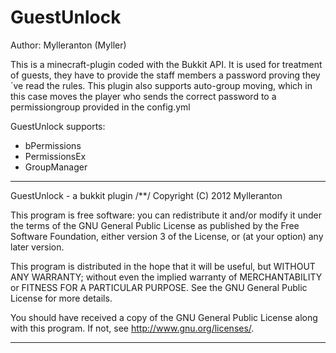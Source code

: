 GuestUnlock
===========

Author: Mylleranton (Myller)

This is a minecraft-plugin coded with the Bukkit API.
It is used for treatment of guests, they have to provide the staff members a password proving they´ve read the rules.
This plugin also supports auto-group moving, which in this case moves the player who sends the correct password to
a permissiongroup provided in the config.yml

GuestUnlock supports:
 * bPermissions
 * PermissionsEx
 * GroupManager


_____________________________________________________________________________________________________________________ 
GuestUnlock - a bukkit plugin
/**/
Copyright (C) 2012 Mylleranton

This program is free software: you can redistribute it and/or modify
it under the terms of the GNU General Public License as published by
the Free Software Foundation, either version 3 of the License, or
(at your option) any later version.

This program is distributed in the hope that it will be useful,
but WITHOUT ANY WARRANTY; without even the implied warranty of
MERCHANTABILITY or FITNESS FOR A PARTICULAR PURPOSE. See the
GNU General Public License for more details.

You should have received a copy of the GNU General Public License
along with this program. If not, see <http://www.gnu.org/licenses/>.
_____________________________________________________________________________________________________________________
